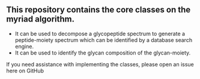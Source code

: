## This repository contains the core classes on the myriad algorithm.
* It can be used to decompose a glycopeptide spectrum to generate a peptide-moiety spectrum which can be identified by a database search engine.  
* It can be used to identify the glycan composition of the glycan-moiety.

If you need assistance with implementing the classes, please open an issue here on GitHub
